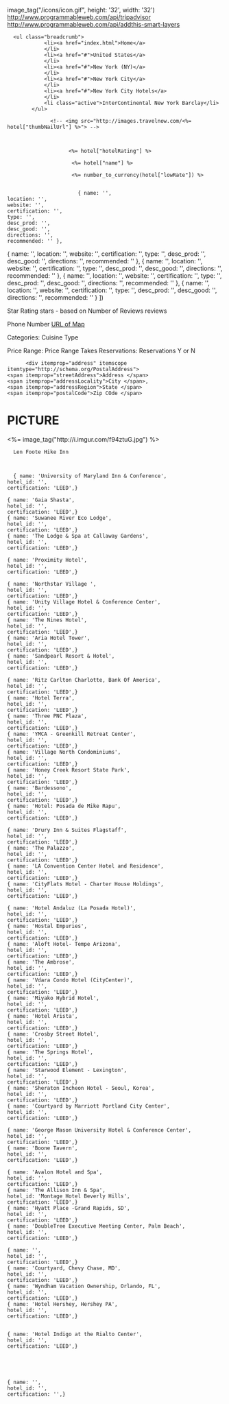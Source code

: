 image_tag("/icons/icon.gif", height: '32', width: '32')
http://www.programmableweb.com/api/tripadvisor
http://www.programmableweb.com/api/addthis-smart-layers

      <ul class="breadcrumb">
                <li><a href="index.html">Home</a>
                </li>
                <li><a href="#">United States</a>
                </li>
                <li><a href="#">New York (NY)</a>
                </li>
                <li><a href="#">New York City</a>
                </li>
                <li><a href="#">New York City Hotels</a>
                </li>
                <li class="active">InterContinental New York Barclay</li>
            </ul>

                  <!-- <img src="http://images.travelnow.com/<%= hotel["thumbNailUrl"] %>"> -->

                      

                        <%= hotel["hotelRating"] %>

                         <%= hotel["name"] %>

                         <%= number_to_currency(hotel["lowRate"]) %>


                           { name: '',
    location: '',
    website: '',
    certification: '',
    type: '',
    desc_prod: '',
    desc_good: '',
    directions: '',
    recommended: '' },
  { name: '',
    location: '',
    website: '',
    certification: '',
    type: '',
    desc_prod: '',
    desc_good: '',
    directions: '',
    recommended: '' },
  { name: '',
    location: '',
    website: '',
    certification: '',
    type: '',
    desc_prod: '',
    desc_good: '',
    directions: '',
    recommended: '' },
  { name: '',
    location: '',
    website: '',
    certification: '',
    type: '',
    desc_prod: '',
    desc_good: '',
    directions: '',
    recommended: '' },
  { name: '',
    location: '',
    website: '',
    certification: '',
    type: '',
    desc_prod: '',
    desc_good: '',
    directions: '',
    recommended: '' }
])



   <div itemprop="aggregateRating" itemscope itemtype="http://schema.org/AggregateRating">
     <span itemprop="ratingValue">Star Rating </span> stars - 
     based on <span itemprop="reviewCount">Number of Reviews</span> reviews
   </div>


   <span itemprop="telephone">Phone Number</span>
   <a href="https://www.google.com/maps/place/Hilton+San+Francisco+Financial+District/@37.793672,-122.396319,15z/data=!4m2!3m1!1s0x0000000000000000:0xa49802f84f7ddb35" itemprop="maps">URL of Map</a> 

   Categories:    <span itemprop="servesCuisine">
   Cuisine Type   </span>

   Price Range: <span itemprop="priceRange">Price Range</span>
   Takes Reservations: Reservations Y or N
  </div>
         

          <div itemprop="address" itemscope itemtype="http://schema.org/PostalAddress">
    <span itemprop="streetAddress">Address </span>
    <span itemprop="addressLocality">City </span>,
    <span itemprop="addressRegion">State </span>
    <span itemprop="postalCode">Zip COde </span>
 </div>

<h1>PICTURE</h1>
      <%= image_tag("http://i.imgur.com/f94ztuG.jpg") %>

      Len Foote Hike Inn

  

      { name: 'University of Maryland Inn & Conference',
    hotel_id: '',
    certification: 'LEED',}
 
    { name: 'Gaia Shasta',
    hotel_id: '',
    certification: 'LEED',}
    { name: 'Suwanee River Eco Lodge',
    hotel_id: '',
    certification: 'LEED',}
    { name: 'The Lodge & Spa at Callaway Gardens',
    hotel_id: '',
    certification: 'LEED',}
    
    { name: 'Proximity Hotel',
    hotel_id: '',
    certification: 'LEED',}
   
    { name: 'Northstar Village ',
    hotel_id: '',
    certification: 'LEED',}
    { name: 'Unity Village Hotel & Conference Center',
    hotel_id: '',
    certification: 'LEED',}
    { name: 'The Nines Hotel',
    hotel_id: '',
    certification: 'LEED',}
    { name: 'Aria Hotel Tower',
    hotel_id: '',
    certification: 'LEED',}
    { name: 'Sandpearl Resort & Hotel',
    hotel_id: '',
    certification: 'LEED',}
   
    { name: 'Ritz Carlton Charlotte, Bank Of America',
    hotel_id: '',
    certification: 'LEED',}
    { name: 'Hotel Terra',
    hotel_id: '',
    certification: 'LEED',}
    { name: 'Three PNC Plaza',
    hotel_id: '',
    certification: 'LEED',}
    { name: 'YMCA - Greenkill Retreat Center',
    hotel_id: '',
    certification: 'LEED',}
    { name: 'Village North Condominiums',
    hotel_id: '',
    certification: 'LEED',}
    { name: 'Honey Creek Resort State Park',
    hotel_id: '',
    certification: 'LEED',}
    { name: 'Bardessono',
    hotel_id: '',
    certification: 'LEED',}
    { name: 'Hotel: Posada de Mike Rapu',
    hotel_id: '',
    certification: 'LEED',}
    
    { name: 'Drury Inn & Suites Flagstaff',
    hotel_id: '',
    certification: 'LEED',}
    { name: 'The Palazzo',
    hotel_id: '',
    certification: 'LEED',}
    { name: 'LA Convention Center Hotel and Residence',
    hotel_id: '',
    certification: 'LEED',}
    { name: 'CityFlats Hotel - Charter House Holdings',
    hotel_id: '',
    certification: 'LEED',}
    
    { name: 'Hotel Andaluz (La Posada Hotel)',
    hotel_id: '',
    certification: 'LEED',}
    { name: 'Hostal Empuries',
    hotel_id: '',
    certification: 'LEED',}
    { name: 'Aloft Hotel- Tempe Arizona',
    hotel_id: '',
    certification: 'LEED',}
    { name: 'The Ambrose',
    hotel_id: '',
    certification: 'LEED',}
    { name: 'Vdara Condo Hotel (CityCenter)',
    hotel_id: '',
    certification: 'LEED',}
    { name: 'Miyako Hybrid Hotel',
    hotel_id: '',
    certification: 'LEED',}
    { name: 'Hotel Arista',
    hotel_id: '',
    certification: 'LEED',}
    { name: 'Crosby Street Hotel',
    hotel_id: '',
    certification: 'LEED',}
    { name: 'The Springs Hotel',
    hotel_id: '',
    certification: 'LEED',}
    { name: 'Starwood Element - Lexington',
    hotel_id: '',
    certification: 'LEED',}
    { name: 'Sheraton Incheon Hotel - Seoul, Korea',
    hotel_id: '',
    certification: 'LEED',}
    { name: 'Courtyard by Marriott Portland City Center',
    hotel_id: '',
    certification: 'LEED',}
    
    { name: 'George Mason University Hotel & Conference Center',
    hotel_id: '',
    certification: 'LEED',}
    { name: 'Boone Tavern',
    hotel_id: '',
    certification: 'LEED',}
    
    { name: 'Avalon Hotel and Spa',
    hotel_id: '',
    certification: 'LEED',}
    { name: 'The Allison Inn & Spa',
    hotel_id: 'Montage Hotel Beverly Hills',
    certification: 'LEED',}
    { name: 'Hyatt Place -Grand Rapids, SD',
    hotel_id: '',
    certification: 'LEED',}
    { name: 'DoubleTree Executive Meeting Center, Palm Beach',
    hotel_id: '',
    certification: 'LEED',}
    
    { name: '',
    hotel_id: '',
    certification: 'LEED',}
    { name: 'Courtyard, Chevy Chase, MD',
    hotel_id: '',
    certification: 'LEED',}
    { name: 'Wyndham Vacation Ownership, Orlando, FL',
    hotel_id: '',
    certification: 'LEED',}
    { name: 'Hotel Hershey, Hershey PA',
    hotel_id: '',
    certification: 'LEED',}
    
    
    { name: 'Hotel Indigo at the Rialto Center',
    hotel_id: '',
    certification: 'LEED',}
    
   
   
    

    { name: '',
    hotel_id: '',
    certification: '',}


    
 

